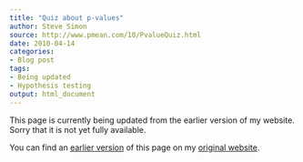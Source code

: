 ```yaml
---
title: "Quiz about p-values"
author: Steve Simon
source: http://www.pmean.com/10/PvalueQuiz.html
date: 2010-04-14
categories:
- Blog post
tags:
- Being updated
- Hypothesis testing
output: html_document
---
```


This page is currently being updated from the earlier version of my website. Sorry that it is not yet fully available.

<!---More--->

You can find an [earlier version][sim1] of this page on my [original website][sim2].

[sim1]: http://www.pmean.com/10/PvalueQuiz.html
[sim2]: http://www.pmean.com/original_site.html
